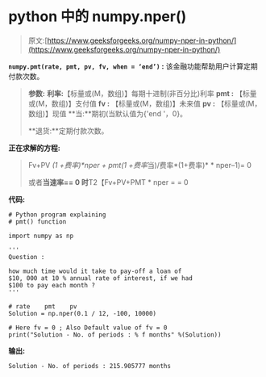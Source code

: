 # python 中的 numpy.nper()

> 原文:[https://www.geeksforgeeks.org/numpy-nper-in-python/](https://www.geeksforgeeks.org/numpy-nper-in-python/)

**`numpy.pmt(rate, pmt, pv, fv, when = ‘end’)` :** 该金融功能帮助用户计算定期付款次数。

> **参数:**
> **利率:**【标量或(M，数组)】每期十进制(非百分比)利率
> **pmt :** 【标量或(M，数组)】支付值
> **fv :** 【标量或(M，数组)】未来值
> **pv :** 【标量或(M，数组)】现值
> **当:**期初(当默认值为{'end '，0}。
> 
> **退货:**定期付款次数。

**正在求解的方程:**

> Fv+PV *(1 +费率)**nper + pmt*(1 +费率*当)/费率*(1+费率)* * nper–1)= 0
> 
> 或者**当速率== 0 时**T2【Fv+PV+PMT * nper = = 0

**代码:**

```
# Python program explaining 
# pmt() function 

import numpy as np 

''' 
Question : 

how much time would it take to pay-off a loan of 
$10, 000 at 10 % annual rate of interest, if we had 
$100 to pay each month ? 
'''

# rate    pmt    pv 
Solution = np.nper(0.1 / 12, -100, 10000) 

# Here fv = 0 ; Also Default value of fv = 0 
print("Solution - No. of periods : % f months" %(Solution)) 
```

**输出:**

```
Solution - No. of periods : 215.905777 months

```